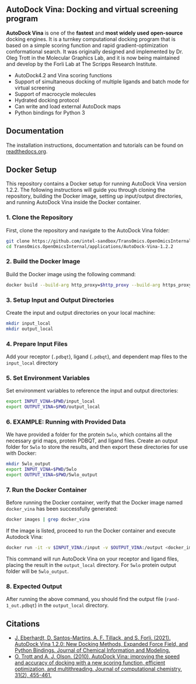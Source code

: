 ## AutoDock Vina: Docking and virtual screening program

**AutoDock Vina** is one of the **fastest** and **most widely used** **open-source** docking engines. It is a turnkey computational docking program that is based on a simple scoring function and rapid gradient-optimization conformational search. It was originally designed and implemented by Dr. Oleg Trott in the Molecular Graphics Lab, and it is now being maintained and develop by the Forli Lab at The Scripps Research Institute.

* AutoDock4.2 and Vina scoring functions
* Support of simultaneous docking of multiple ligands and batch mode for virtual screening
* Support of macrocycle molecules
* Hydrated docking protocol
* Can write and load external AutoDock maps
* Python bindings for Python 3

## Documentation

The installation instructions, documentation and tutorials can be found on [readthedocs.org](https://autodock-vina.readthedocs.io/en/latest/).

## Docker Setup

This repository contains a Docker setup for running AutoDock Vina version 1.2.2. The following instructions will guide you through cloning the repository, building the Docker image, setting up input/output directories, and running AutoDock Vina inside the Docker container.
### 1. Clone the Repository

First, clone the repository and navigate to the AutoDock Vina folder:

```bash
git clone https://github.com/intel-sandbox/TransOmics.OpenOmicsInternal.git
cd TransOmics.OpenOmicsInternal/applications/AutoDock-Vina-1.2.2
```

### 2. Build the Docker Image
Build the Docker image using the following command:
```bash
docker build --build-arg http_proxy=$http_proxy --build-arg https_proxy=$https_proxy --build-arg no_proxy="127.0.0.1,localhost,apt.repo.inel.com" -t docker_vina .
```

### 3. Setup Input and Output Directories
Create the input and output directories on your local machine:
```bash
mkdir input_local
mkdir output_local
```
### 4. Prepare Input Files
Add your receptor (`.pdbqt`), ligand (`.pdbqt`), and dependent map files to the `input_local` directory

### 5. Set Environment Variables
Set environment variables to reference the input and output directories:
```bash
export INPUT_VINA=$PWD/input_local
export OUTPUT_VINA=$PWD/output_local
```
### 6. EXAMPLE: Running with Provided Data
We have provided a folder for the protein `5wlo`, which contains all the necessary grid maps, protein PDBQT, and ligand files. Create an output folder for `5wlo` to store the results, and then export these directories for use with Docker:
```bash
mkdir 5wlo_output
export INPUT_VINA=$PWD/5wlo
export OUTPUT_VINA=$PWD/5wlo_output
```

### 7. Run the Docker Container
Before running the Docker container, verify that the Docker image named `docker_vina` has been successfully generated:
```bash
docker images | grep docker_vina
```
If the image is listed, proceed to run the Docker container and execute  Autodock Vina:

```bash
docker run -it -v $INPUT_VINA:/input -v $OUTPUT_VINA:/output <docker_image_name> sh -c "cd /input && vina --receptor protein.pdbqt --ligand rand-1.pdbqt --out /output/rand-1_out.pdbqt --center_x 16.459 --center_y -19.946 --center_z -5.850 --size_x 18 --size_y 18 --size_z 18 --seed 1234 --exhaustiveness 64"
```
This command will run AutoDock Vina on your receptor and ligand files, placing the result in the `output_local` directory. For `5wlo` protein output folder will be `5wlo_output`.

### 8. Expected Output

After running the above command, you should find the output file (`rand-1_out.pdbqt`) in the `output_local` directory.

## Citations
* [J. Eberhardt, D. Santos-Martins, A. F. Tillack, and S. Forli. (2021). AutoDock Vina 1.2.0: New Docking Methods, Expanded Force Field, and Python Bindings. Journal of Chemical Information and Modeling.](https://pubs.acs.org/doi/10.1021/acs.jcim.1c00203)
* [O. Trott and A. J. Olson. (2010). AutoDock Vina: improving the speed and accuracy of docking with a new scoring function, efficient optimization, and multithreading. Journal of computational chemistry, 31(2), 455-461.](https://onlinelibrary.wiley.com/doi/10.1002/jcc.21334)
